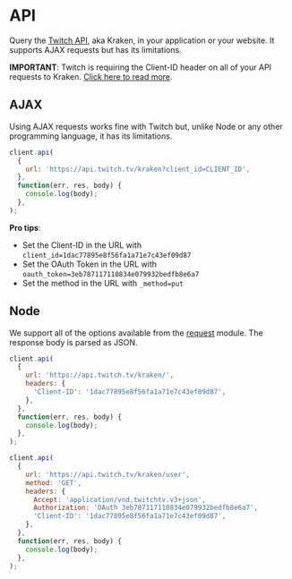 # API

Query the [Twitch API](https://github.com/justintv/Twitch-API), aka Kraken, in your application or your website. It supports AJAX requests but has its limitations.

**IMPORTANT**: Twitch is requiring the Client-ID header on all of your API requests to Kraken. [Click here to read more](https://blog.twitch.tv/client-id-required-for-kraken-api-calls-afbb8e95f843#.ga3y34pya).

## AJAX

Using AJAX requests works fine with Twitch but, unlike Node or any other programming language, it has its limitations.

```javascript
client.api(
  {
    url: 'https://api.twitch.tv/kraken?client_id=CLIENT_ID',
  },
  function(err, res, body) {
    console.log(body);
  },
);
```

**Pro tips**:

* Set the Client-ID in the URL with `client_id=1dac77895e8f56fa1a71e7c43ef09d87`
* Set the OAuth Token in the URL with `oauth_token=3eb787117110834e079932bedfb8e6a7`
* Set the method in the URL with `_method=put`

## Node

We support all of the options available from the [request](https://github.com/request/request#requestoptions-callback) module. The response body is parsed as JSON.

```javascript
client.api(
  {
    url: 'https://api.twitch.tv/kraken/',
    headers: {
      'Client-ID': '1dac77895e8f56fa1a71e7c43ef09d87',
    },
  },
  function(err, res, body) {
    console.log(body);
  },
);
```

```javascript
client.api(
  {
    url: 'https://api.twitch.tv/kraken/user',
    method: 'GET',
    headers: {
      Accept: 'application/vnd.twitchtv.v3+json',
      Authorization: 'OAuth 3eb787117110834e079932bedfb8e6a7',
      'Client-ID': '1dac77895e8f56fa1a71e7c43ef09d87',
    },
  },
  function(err, res, body) {
    console.log(body);
  },
);
```
